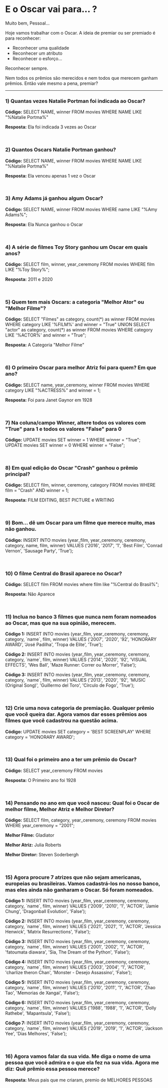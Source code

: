 # E o Oscar vai para... ?
Muito bem, Pessoal... 

Hoje vamos trabalhar com o Oscar.
A ideia de premiar ou ser premiado é para reconhecer:
- Reconhecer uma qualidade
- Reconhecer um atributo
- Reconhecer o esforço... 

Reconhecer sempre.

Nem todos os prêmios são merecidos e nem todos que merecem ganham prêmios. 
Então vale mesmo a pena, premiar? 

<hr>

<div>
  <h3>1) Quantas vezes Natalie Portman foi indicada ao Oscar?</h3>
  <p><b>Código:</b> SELECT NAME, winner FROM movies WHERE NAME LIKE "%Natalie Portma%"</p>
  <p><b>Resposta:</b> Ela foi indicada 3 vezes ao Oscar</p>
</div>
        <br>
<div>
  <h3>2) Quantos Oscars Natalie Portman ganhou?</h3>
  <p><b>Código:</b> SELECT NAME, winner FROM movies WHERE NAME LIKE "%Natalie Portma%"</p>
  <p><b>Resposta:</b> Ela venceu apenas 1 vez o Oscar</p>
</div>
        <br>
<div>
  <h3>3) Amy Adams já ganhou algum Oscar?</h3>
  <p><b>Código:</b> SELECT NAME, winner FROM movies WHERE name LIKE "%Amy Adams%";</p>
  <p><b>Resposta:</b> Ela Nunca ganhou o Oscar</p>
</div>
        <br>
<div>
  <h3>4) A série de filmes Toy Story ganhou um Oscar em quais anos?</h3>
  <p><b>Código:</b> SELECT film, winner, year_ceremony FROM movies WHERE film LIKE "%Toy Story%";</p>
  <p><b>Resposta:</b> 2011 e 2020</p>
</div>
        <br>
<div>
  <h3>5) Quem tem mais Oscars: a categoria "Melhor Ator" ou "Melhor Filme"?</h3>
  <p><b>Código:</b> SELECT "Filmes" as category, count(*) as winner
FROM movies
WHERE category LIKE '%FILM%' and winner = "True"
UNION
SELECT "actor" as category, count(*) as winner
FROM movies
WHERE category LIKE '%ACTOR%' and winner = "True";</p>
  <p><b>Resposta:</b> A Categoria "Melhor Filme"</p>
</div>
        <br>
<div>
  <h3>6) O primeiro Oscar para melhor Atriz foi para quem? Em que ano?</h3>
  <p><b>Código:</b> SELECT name, year_ceremony, winner FROM movies WHERE category LIKE "%ACTRESS%" and winner = 1;</p>
  <p><b>Resposta:</b> Foi para Janet Gaynor em 1928</p>
</div>
        <br>
<div>
  <h3>7) Na coluna/campo Winner, altere todos os valores com "True" para 1 e todos os valores "False" para 0</h3>
  <p><b>Código:</b> UPDATE movies SET winner = 1 WHERE winner = "True"; <br>
UPDATE movies SET winner = 0 WHERE winner = "False";</p>
</div>
        <br>
<div>
  <h3>8) Em qual edição do Oscar "Crash" ganhou o prêmio principal?</h3>
  <p><b>Código:</b> SELECT film, winner, ceremony, category FROM movies WHERE film = "Crash" AND winner = 1;</p>
  <p><b>Resposta:</b> FILM EDITING, BEST PICTURE e WRITING</p>
</div>
        <br>
<div>
  <h3>9) Bom... dê um Oscar para um filme que merece muito, mas não ganhou.</h3>
  <p><b>Código:</b> INSERT INTO movies (year_film, year_ceremony, ceremony, category, name, film, winner) VALUES ('2016', '2017', '1', 'Best Film', 'Conrad Vernon', 'Sausage Party', 'True');</p>
</div>
        <br>
  <h3>10) O filme Central do Brasil aparece no Oscar?</h3>
  <p><b>Código:</b> SELECT film FROM movies where film like "%Central do Brasil%";</p>
  <p><b>Resposta:</b> Não Aparece</p>
</div>
        <br>
<div>
  <h3>11) Inclua no banco 3 filmes que nunca nem foram nomeados ao Oscar, mas que na sua opinião, merecem. </h3>
  <p><b>Código 1:</b> INSERT INTO movies (year_film, year_ceremony, ceremony, category, `name`, film, winner) VALUES ('2007', '2020', '92', 'HONORARY AWARD', 'José Padilha', 'Tropa de Elite', 'True');</p>
  <p><b>Código 2:</b> INSERT INTO movies (year_film, year_ceremony, ceremony, category, `name`, film, winner) VALUES ('2014', '2020', '92', 'VISUAL EFFECTS', 'Wes Ball', 'Maze Runner: Correr ou Morrer', 'False');</p>
  <p><b>Código 3:</b> INSERT INTO movies (year_film, year_ceremony, ceremony, category, `name`, film, winner) VALUES ('2013', '2020', '92', 'MUSIC (Original Song)', 'Guillermo del Toro', 'Círculo de Fogo', 'True');</p>
</div>
        <br>
  <h3>12) Crie uma nova categoria de premiação. Qualquer prêmio que você queira dar. Agora vamos dar esses prêmios aos filmes que você cadastrou na questão acima.</h3>
  <p><b>Código:</b> UPDATE movies SET category = 'BEST SCREENPLAY' WHERE category = 'HONORARY AWARD';</p>
</div>
        <br>
<div>
  <h3>13) Qual foi o primeiro ano a ter um prêmio do Oscar?</h3>
  <p><b>Código:</b> SELECT year_ceremony FROM movies</p>
  <p><b>Resposta:</b> O Primeiro ano foi 1928</p>
</div>
        <br>
  <h3>14) Pensando no ano em que você nasceu: Qual foi o Oscar de melhor filme, Melhor Atriz e Melhor Diretor?</h3>
  <p><b>Código:</b> SELECT film, category, year_ceremony, ceremony FROM movies WHERE year_ceremony = "2001";</p>
  <p><b>Melhor Filme:</b> Gladiator</p>
  <p><b>Melhor Atriz:</b> Julia Roberts</p>
  <p><b>Melhor Diretor:</b> Steven Soderbergh</p>
</div>
        <br>
<div>
  <h3>15) Agora procure 7 atrizes que não sejam americanas, europeias ou brasileiras.  Vamos cadastrá-los no nosso banco, mas eles ainda não ganharam o Oscar. Só foram nomeados.</h3>
  <p><b>Código 1:</b> INSERT INTO movies (year_film, year_ceremony, ceremony, category, `name`, film, winner) VALUES ('2009', '2010', '1', 'ACTOR', 'Jamie Chung', 'Dragonball Evolution', 'False');</p>
  <p><b>Código 2:</b> INSERT INTO movies (year_film, year_ceremony, ceremony, category, `name`, film, winner) VALUES ('2021', '2021', '1', 'ACTOR', 'Jessica Henwick', 'Matrix Resurrections', 'False');</p>
  <p><b>Código 3:</b> INSERT INTO movies (year_film, year_ceremony, ceremony, category, `name`, film, winner) VALUES ('2001', '2002', '1', 'ACTOR', 'fatoumata diawara', 'Sia, The Dream of the Python', 'False');</p>
  <p><b>Código 4:</b> INSERT INTO movies (year_film, year_ceremony, ceremony, category, `name`, film, winner) VALUES ('2003', '2004', '1', 'ACTOR', 'charlize theron Chan', 'Monster - Desejo Assassino', 'False');</p>
  <p><b>Código 5:</b> INSERT INTO movies (year_film, year_ceremony, ceremony, category, `name`, film, winner) VALUES ('2010', '2011', '1', 'ACTOR', 'Zhao Tao', 'Memorias de Xangai', 'False');</p>
  <p><b>Código 6:</b> INSERT INTO movies (year_film, year_ceremony, ceremony, category, `name`, film, winner) VALUES ('1988', '1988', '1', 'ACTOR', 'Dolly Rathebe', 'Mapantsula', 'False');</p>
  <p><b>Código 7:</b> INSERT INTO movies (year_film, year_ceremony, ceremony, category, `name`, film, winner) VALUES ('2019', '2019', '1', 'ACTOR', 'Jackson Yee', 'Dias Melhores', 'False');</p>
</div>
        <br>
<div>
  <h3>16) Agora vamos falar da sua vida. Me diga o nome de uma pessoa que você admira e o que ela fez na sua vida. Agora me diz: Quê prêmio essa pessoa merece? </h3>
  <p><b>Resposta:</b> Meus pais que me criaram, premio de MELHORES PESSOAS</p>
</div>
